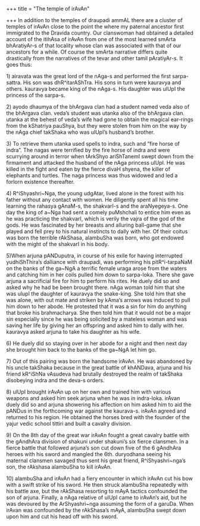 +++
title = "The temple of irAvAn"

+++
In addition to the temples of draupadi ammAL there are a cluster of
temples of irAvAn close to the point the where my paternal ancestor
first immigrated to the Dravida country. Our clanswoman had obtained a
detailed account of the itihAsa of irAvAn from one of the most learned
smArta bhAratiyAr-s of that locality whose clan was associated with that
of our ancestors for a while. Of course the smArta narrative differs
quite drastically from the narratives of the tevar and other tamil
pAratiyAr-s. It goes thus:

1\) airavata was the great lord of the nAga-s and performed the first
sarpa-sattra. His son was dhR^itarAShTra. His sons in turn were kauravya
and others. kauravya became king of the nAga-s. His daughter was ulUpI
the princess of the sarpa-s.

2\) ayodo dhaumya of the bhArgava clan had a student named veda also of
the bhArgava clan. veda’s student was utanka also of the bhArgava clan.
utanka at the behest of veda’s wife had gone to obtain the magical
ear-rings from the kShatriya pauShya, but they were stolen from him on
the way by the nAga chief takShaka who was ulUpI’s husband’s brother.

3\) To retrieve them utanka used spells to indra, such and “fire horse
of indra”. The nagas were terrified by the fire horse of indra and were
scurrying around in terror when tArkShyo ariShTanemI swept down from the
firmament and attacked the husband of the nAga princess ulUpI. He was
killed in the fight and eaten by the fierce divaH shyena, the killer of
elephants and turtles. The naga princess was thus widowed and led a
forlorn existence thereafter.

4\) R^iShyashri\~Nga, the young udgAtar, lived alone in the forest with
his father without any contact with women. He diligently spent all his
time learning the rahasya gAnaM-s, the shakvarI-s and the araNyegeya-s.
One day the king of a\~Nga had sent a comely puMshchali to entice him
even as he was practicing the shakvarI, which is verily the vajra of the
god of the gods. He was fascinated by her breasts and alluring ball-game
that she played and fell prey to his natural instincts to dally with
her. Of their coitus was born the terrible rAkShasa, alambuSha was born,
who got endowed with the might of the shakvarI in his body.

5)When arjuna pANDuputra, in course of his exile for having interrupted
yudhiShThira’s dalliance with draupadi, was performing his
pitR^i-tarpaNaM on the banks of the ga\~NgA a terrific female uraga
arose from the waters and catching him in her coils pulled him down to
sarpa-loka. There she gave arjuna a sacrificial fire for him to perform
his rites. He duely did so and asked why he had be been brought there.
nAga woman told him that she was ulupI the daughter of kauravya the
snake-king. She told him that she was alone, with out mate and striken
by kAma’s arrows was induced to pull him down to her abode. He protested
that it was a sin for him do anything that broke his brahmacharya. She
then told him that it would not be a major sin especially since he was
being solicited by a mateless woman and was saving her life by giving
her an offspring and asked him to dally with her. kauravya asked arjuna
to take his daughter as his wife.

6\) He duely did so staying over in her abode for a night and then next
day she brought him back to the banks of the ga\~NgA let him go.

7\) Out of this pairing was born the handsome irAvAn. He was abandoned
by his uncle takShaka because in the great battle of khANDava, arjuna
and his friend kR^iShNa vAsudeva had brutally destroyed the realm of
takShaka disobeying indra and the deva-s orders.

8\) ulUpI brought irAvAn up on her own and trained him with various
weapons and asked him seek arjuna when he was in indra-loka. irAvan
duely did so and arjuna showering his affection on him asked him to aid
the pANDus in the forthcoming war against the kaurava-s. irAvAn agreed
and returned to his region. He obtained the horses bred with the founder
of the yajur vedic school tittiri and built a cavalry division.

9\) On the 8th day of the great war irAvAn fought a great cavalry battle
with the gAndhAra division of shakuni under shakuni’s six fierce
clansmen. In a fierce battle that followed arjuna’s son cut down five of
the 6 gAndhAra heroes with his sword and mangled the 6th. duryodhana
seeing his maternal clansmen savaged thus sent his great friend,
R^iShyashri\~nga’s son, the rAkshasa alambuSha to kill irAvAn.

10\) alambuSha and irAvAn had a fiery encounter in which irAvAn cut his
bow with a swift strike of his sword. He then struck alambuSha
repeatedly with his battle axe, but the rAkShasa resorting to mAyA
tactics confounded the son of arjuna. Finally, a nAga relative of ulUpI
came to irAvAn’s aid, but he was devoured by the ArShyashri\~nga
assuming the form of a garuDa. When irAvan was confounded by the
rAkShasa’s mAyA, alambuSha swept down upon him and cut his head off with
his sword.
